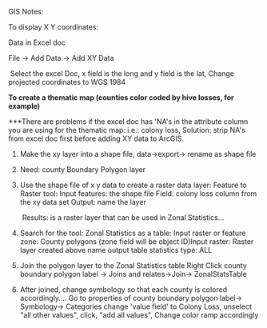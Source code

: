 GIS Notes:



To display X Y coordinates:



Data in Excel doc

File -> Add Data -> Add XY Data 

​	Select the excel Doc, x field is the long and y field is the lat, Change projected coordinates to WGS 1984



**To create a thematic map (counties color coded by hive losses, for example)**

***There are problems if the excel doc has 'NA's in the attribute column you are using for the thematic map: i.e.: colony loss, Solution: strip NA's from excel doc first before adding XY data to ArcGIS.

1. Make the xy layer into a shape file, data->export-> rename as shape file

2. Need: county Boundary Polygon layer

3. Use the shape file of x y data to create a raster data layer: Feature to Raster tool: 
   Input features: the shape file
   Field: colony loss column from the xy data set
   Output: name the layer

   ​		Results: is a raster layer that can be used in Zonal Statistics...


4. Search for the tool: Zonal Statistics as a table:
   Input raster or feature zone: County polygons (zone field will be object ID)Input raster: Raster layer created above
   name output table
   statistics type: ALL
5. Join the polygon layer to the Zonal Statistics table 
   Right Click county boundary polygon label -> Joins and relates->Join-> ZonalStatsTable


6. After joined, change symbology so that each county is colored accordingly….
   Go to properties of county boundary polygon label-> Symbology-> Categories 
   change 'value field' to Colony Loss, unselect "all other values", click, "add all values", Change color ramp accordingly